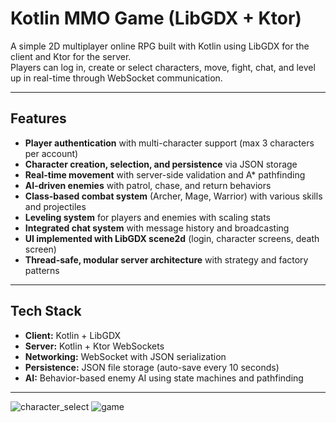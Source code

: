 # Kotlin MMO Game (LibGDX + Ktor)

A simple 2D multiplayer online RPG built with Kotlin using LibGDX for the client and Ktor for the server.  
Players can log in, create or select characters, move, fight, chat, and level up in real-time through WebSocket communication.

---

## Features

- **Player authentication** with multi-character support (max 3 characters per account)  
- **Character creation, selection, and persistence** via JSON storage  
- **Real-time movement** with server-side validation and A* pathfinding  
- **AI-driven enemies** with patrol, chase, and return behaviors  
- **Class-based combat system** (Archer, Mage, Warrior) with various skills and projectiles  
- **Leveling system** for players and enemies with scaling stats  
- **Integrated chat system** with message history and broadcasting  
- **UI implemented with LibGDX scene2d** (login, character screens, death screen)  
- **Thread-safe, modular server architecture** with strategy and factory patterns  

---

## Tech Stack

- **Client:** Kotlin + LibGDX  
- **Server:** Kotlin + Ktor WebSockets  
- **Networking:** WebSocket with JSON serialization  
- **Persistence:** JSON file storage (auto-save every 10 seconds)  
- **AI:** Behavior-based enemy AI using state machines and pathfinding  

---

![character_select](https://github.com/user-attachments/assets/9899cc8e-88b3-4f78-a8cd-098edb64d6fd)
![game](https://github.com/user-attachments/assets/d02c3e9a-8687-4437-a160-cf128019eae3)


